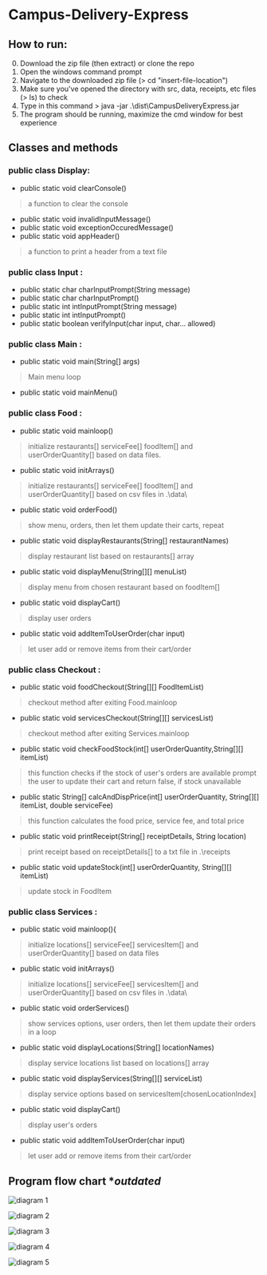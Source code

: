 # Campus-Delivery-Express

## How to run:
0. Download the zip file (then extract) or clone the repo
1. Open the windows command prompt
2. Navigate to the downloaded zip file (> cd "insert-file-location")
3. Make sure you've opened the directory with src, data, receipts, etc files (> ls) to check
4. Type in this command > java -jar .\dist\CampusDeliveryExpress.jar
5. The program should be running, maximize the cmd window for best experience

## Classes and methods
### public class Display:
-	public static void clearConsole() 
> a function to clear the console
-	public static void invalidInputMessage()
-	public static void exceptionOccuredMessage()
-	public static void appHeader() 
> a function to print a header from a text file

### public class Input :
-	public static char charInputPrompt(String message)
-	public static char charInputPrompt()
-	public static int intInputPrompt(String message)
-	public static int intInputPrompt()
-	public static boolean verifyInput(char input, char... allowed)

### public class Main :
-	public static void main(String[] args) 
> Main menu loop
-	public static void mainMenu()

### public class Food :
-	public static void mainloop() 
>  initialize restaurants[] serviceFee[] foodItem[] and userOrderQuantity[] based on data files.
-	public static void initArrays() 
>  initialize restaurants[] serviceFee[] foodItem[] and userOrderQuantity[] based on csv files in .\data\
-	public static void orderFood() 
>  show menu, orders, then let them update their carts, repeat
-	public static void displayRestaurants(String[] restaurantNames)
> display restaurant list based on restaurants[] array
-	public static void displayMenu(String[][] menuList)
>  display menu from chosen restaurant based on foodItem[]  
-	public static void displayCart() 
>  display user orders
-	public static void addItemToUserOrder(char input)
>  let user add or remove items from their cart/order

### public class Checkout :
-	public static void foodCheckout(String[][] FoodItemList) 
> checkout method after exiting Food.mainloop
-	public static void servicesCheckout(String[][] servicesList)
> checkout method after exiting Services.mainloop
-	public static void checkFoodStock(int[] userOrderQuantity,String[][] itemList)
> this function checks if the stock of user's orders are available 
> prompt the user to update their cart and return false, if stock unavailable
-	public static String[] calcAndDispPrice(int[] userOrderQuantity, String[][] itemList, double serviceFee) 
> this function calculates the food price, service fee, and total price 
-	public static void printReceipt(String[] receiptDetails, String location)
>  print receipt based on receiptDetails[] to a txt file in .\receipts  
-	public static void updateStock(int[] userOrderQuantity, String[][] itemList)
> update stock in FoodItem

### public class Services :
-	public static void mainloop(){
>  initialize locations[] serviceFee[] servicesItem[] and userOrderQuantity[] based on data files 
-	public static void initArrays()  
>  initialize locations[] serviceFee[] servicesItem[] and userOrderQuantity[] based on csv files in .\data\  
-	public static void orderServices() 
>  show services options, user orders, then let them update their orders in a loop 
-	public static void displayLocations(String[] locationNames) 
> display service locations list based on locations[] array  
-	public static void displayServices(String[][] serviceList) 
> display service options based on servicesItem[chosenLocationIndex]
-	public static void displayCart() 
>  display user's orders 
-	public static void addItemToUserOrder(char input) 
>  let user add or remove items from their cart/order 


## Program flow chart **outdated*

![diagram 1](/data/flowcharts/Diagram_1.png)

![diagram 2](/data/flowcharts/Diagram_2.png)

![diagram 3](/data/flowcharts/Diagram_3.png)

![diagram 4](/data/flowcharts/DIagram_4.png)

![diagram 5](/data/flowcharts/Diagram_5.png)


